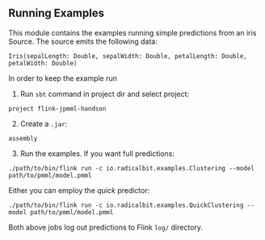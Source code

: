 ## Running Examples
This module contains the examples running simple predictions from an iris Source.
The source emits the following data: 
```
Iris(sepalLength: Double, sepalWidth: Double, petalLength: Double, petalWidth: Double)
```
In order to keep the example run

1) Run `sbt` command in project dir and select project:
```
project flink-jpmml-handson
```

2) Create a `.jar`:
```
assembly
``` 

3) Run the examples. If you want full predictions:
```
./path/to/bin/flink run -c io.radicalbit.examples.Clustering --model path/to/pmml/model.pmml
```
Either you can employ the _quick_ predictor:
```
./path/to/bin/flink run -c io.radicalbit.examples.QuickClustering --model path/to/pmml/model.pmml
```


Both above jobs log out predictions to Flink `log/` directory.